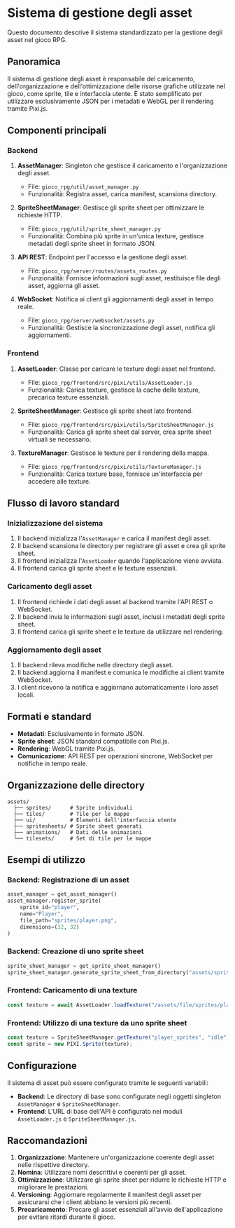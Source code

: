 # Sistema di gestione degli asset

Questo documento descrive il sistema standardizzato per la gestione degli asset nel gioco RPG.

## Panoramica

Il sistema di gestione degli asset è responsabile del caricamento, dell'organizzazione e dell'ottimizzazione delle risorse grafiche utilizzate nel gioco, come sprite, tile e interfaccia utente. È stato semplificato per utilizzare esclusivamente JSON per i metadati e WebGL per il rendering tramite Pixi.js.

## Componenti principali

### Backend

1. **AssetManager**: Singleton che gestisce il caricamento e l'organizzazione degli asset.
   - File: `gioco_rpg/util/asset_manager.py`
   - Funzionalità: Registra asset, carica manifest, scansiona directory.

2. **SpriteSheetManager**: Gestisce gli sprite sheet per ottimizzare le richieste HTTP.
   - File: `gioco_rpg/util/sprite_sheet_manager.py`
   - Funzionalità: Combina più sprite in un'unica texture, gestisce metadati degli sprite sheet in formato JSON.

3. **API REST**: Endpoint per l'accesso e la gestione degli asset.
   - File: `gioco_rpg/server/routes/assets_routes.py`
   - Funzionalità: Fornisce informazioni sugli asset, restituisce file degli asset, aggiorna gli asset.

4. **WebSocket**: Notifica ai client gli aggiornamenti degli asset in tempo reale.
   - File: `gioco_rpg/server/websocket/assets.py`
   - Funzionalità: Gestisce la sincronizzazione degli asset, notifica gli aggiornamenti.

### Frontend

1. **AssetLoader**: Classe per caricare le texture degli asset nel frontend.
   - File: `gioco_rpg/frontend/src/pixi/utils/AssetLoader.js`
   - Funzionalità: Carica texture, gestisce la cache delle texture, precarica texture essenziali.

2. **SpriteSheetManager**: Gestisce gli sprite sheet lato frontend.
   - File: `gioco_rpg/frontend/src/pixi/utils/SpriteSheetManager.js`
   - Funzionalità: Carica gli sprite sheet dal server, crea sprite sheet virtuali se necessario.

3. **TextureManager**: Gestisce le texture per il rendering della mappa.
   - File: `gioco_rpg/frontend/src/pixi/utils/TextureManager.js`
   - Funzionalità: Carica texture base, fornisce un'interfaccia per accedere alle texture.

## Flusso di lavoro standard

### Inizializzazione del sistema

1. Il backend inizializza l'`AssetManager` e carica il manifest degli asset.
2. Il backend scansiona le directory per registrare gli asset e crea gli sprite sheet.
3. Il frontend inizializza l'`AssetLoader` quando l'applicazione viene avviata.
4. Il frontend carica gli sprite sheet e le texture essenziali.

### Caricamento degli asset

1. Il frontend richiede i dati degli asset al backend tramite l'API REST o WebSocket.
2. Il backend invia le informazioni sugli asset, inclusi i metadati degli sprite sheet.
3. Il frontend carica gli sprite sheet e le texture da utilizzare nel rendering.

### Aggiornamento degli asset

1. Il backend rileva modifiche nelle directory degli asset.
2. Il backend aggiorna il manifest e comunica le modifiche ai client tramite WebSocket.
3. I client ricevono la notifica e aggiornano automaticamente i loro asset locali.

## Formati e standard

- **Metadati**: Esclusivamente in formato JSON.
- **Sprite sheet**: JSON standard compatibile con Pixi.js.
- **Rendering**: WebGL tramite Pixi.js.
- **Comunicazione**: API REST per operazioni sincrone, WebSocket per notifiche in tempo reale.

## Organizzazione delle directory

```
assets/
  ├── sprites/      # Sprite individuali
  ├── tiles/        # Tile per le mappe
  ├── ui/           # Elementi dell'interfaccia utente
  ├── spritesheets/ # Sprite sheet generati
  ├── animations/   # Dati delle animazioni
  └── tilesets/     # Set di tile per le mappe
```

## Esempi di utilizzo

### Backend: Registrazione di un asset

```python
asset_manager = get_asset_manager()
asset_manager.register_sprite(
    sprite_id="player",
    name="Player",
    file_path="sprites/player.png",
    dimensions=(32, 32)
)
```

### Backend: Creazione di uno sprite sheet

```python
sprite_sheet_manager = get_sprite_sheet_manager()
sprite_sheet_manager.generate_sprite_sheet_from_directory("assets/sprites", "player_sprites")
```

### Frontend: Caricamento di una texture

```javascript
const texture = await AssetLoader.loadTexture("/assets/file/sprites/player.png");
```

### Frontend: Utilizzo di una texture da uno sprite sheet

```javascript
const texture = SpriteSheetManager.getTexture("player_sprites", "idle");
const sprite = new PIXI.Sprite(texture);
```

## Configurazione

Il sistema di asset può essere configurato tramite le seguenti variabili:

- **Backend**: Le directory di base sono configurate negli oggetti singleton `AssetManager` e `SpriteSheetManager`.
- **Frontend**: L'URL di base dell'API è configurato nei moduli `AssetLoader.js` e `SpriteSheetManager.js`.

## Raccomandazioni

1. **Organizzazione**: Mantenere un'organizzazione coerente degli asset nelle rispettive directory.
2. **Nomina**: Utilizzare nomi descrittivi e coerenti per gli asset.
3. **Ottimizzazione**: Utilizzare gli sprite sheet per ridurre le richieste HTTP e migliorare le prestazioni.
4. **Versioning**: Aggiornare regolarmente il manifest degli asset per assicurarsi che i client abbiano le versioni più recenti.
5. **Precaricamento**: Precare gli asset essenziali all'avvio dell'applicazione per evitare ritardi durante il gioco. 